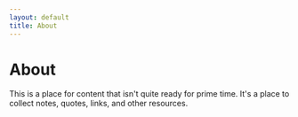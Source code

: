 ```yaml
---
layout: default
title: About
---
```

# About

This is a place for content that isn't quite ready for prime time. It's a place to collect notes, quotes, links, and other resources. 